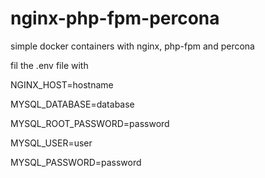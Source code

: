 # nginx-php-fpm-percona
simple docker containers with nginx, php-fpm and percona

fil the .env file with

NGINX_HOST=hostname

MYSQL_DATABASE=database

MYSQL_ROOT_PASSWORD=password

MYSQL_USER=user

MYSQL_PASSWORD=password

